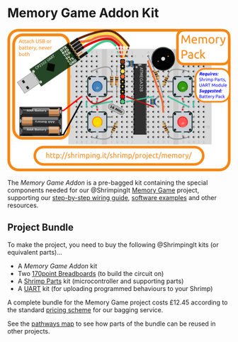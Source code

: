 # Memory Game Addon Kit

![Kit cover showing layout](../project/memory/kit.png)

The *Memory Game Addon* is a pre-bagged kit containing the special components needed for our @ShrimpingIt [Memory Game](../project/memory/) project, supporting our [step-by-step wiring guide](../project/memory/build.html), [software examples](../project/memory/program.html) and other resources.

## Project Bundle

To make the project, you need to buy the following @ShrimpingIt kits (or equivalent parts)...

* A *Memory Game Addon* kit
* Two [170point Breadboards](breadboard170.html) (to build the circuit on)
* A [Shrimp Parts](shrimp.html) kit (microcontroller and supporting parts) 
* A [UART](cp2102.html) kit (for uploading programmed behaviours to your Shrimp)

A complete bundle for the Memory Game project costs £12.45 according to the standard [pricing scheme](../bagging.html) for our bagging service. 

See the [pathways map](/#kit) to see how parts of the bundle can be reused in other projects.